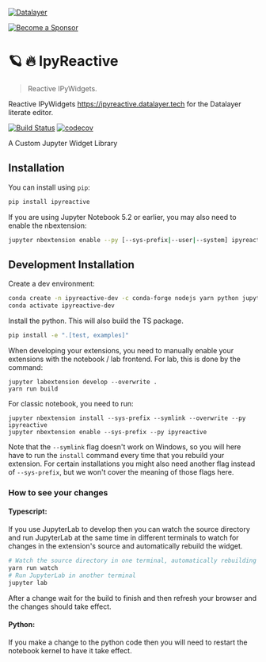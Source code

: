 
[![Datalayer](https://assets.datalayer.tech/datalayer-25.svg)](https://datalayer.io)

[![Become a Sponsor](https://img.shields.io/static/v1?label=Become%20a%20Sponsor&message=%E2%9D%A4&logo=GitHub&style=flat&color=1ABC9C)](https://github.com/sponsors/datalayer)

# 🪐 🔥 IpyReactive

> Reactive IPyWidgets.

Reactive IPyWidgets https://ipyreactive.datalayer.tech for the Datalayer literate editor.

[![Build Status](https://travis-ci.org/datalayer/ipyreactive.svg?branch=master)](https://travis-ci.org/datalayer/ipyreactive)
[![codecov](https://codecov.io/gh/datalayer/ipyreactive/branch/master/graph/badge.svg)](https://codecov.io/gh/datalayer/ipyreactive)


A Custom Jupyter Widget Library

## Installation

You can install using `pip`:

```bash
pip install ipyreactive
```

If you are using Jupyter Notebook 5.2 or earlier, you may also need to enable
the nbextension:
```bash
jupyter nbextension enable --py [--sys-prefix|--user|--system] ipyreactive
```

## Development Installation

Create a dev environment:
```bash
conda create -n ipyreactive-dev -c conda-forge nodejs yarn python jupyterlab
conda activate ipyreactive-dev
```

Install the python. This will also build the TS package.
```bash
pip install -e ".[test, examples]"
```

When developing your extensions, you need to manually enable your extensions with the
notebook / lab frontend. For lab, this is done by the command:

```
jupyter labextension develop --overwrite .
yarn run build
```

For classic notebook, you need to run:

```
jupyter nbextension install --sys-prefix --symlink --overwrite --py ipyreactive
jupyter nbextension enable --sys-prefix --py ipyreactive
```

Note that the `--symlink` flag doesn't work on Windows, so you will here have to run
the `install` command every time that you rebuild your extension. For certain installations
you might also need another flag instead of `--sys-prefix`, but we won't cover the meaning
of those flags here.

### How to see your changes
#### Typescript:
If you use JupyterLab to develop then you can watch the source directory and run JupyterLab at the same time in different
terminals to watch for changes in the extension's source and automatically rebuild the widget.

```bash
# Watch the source directory in one terminal, automatically rebuilding when needed
yarn run watch
# Run JupyterLab in another terminal
jupyter lab
```

After a change wait for the build to finish and then refresh your browser and the changes should take effect.

#### Python:
If you make a change to the python code then you will need to restart the notebook kernel to have it take effect.
